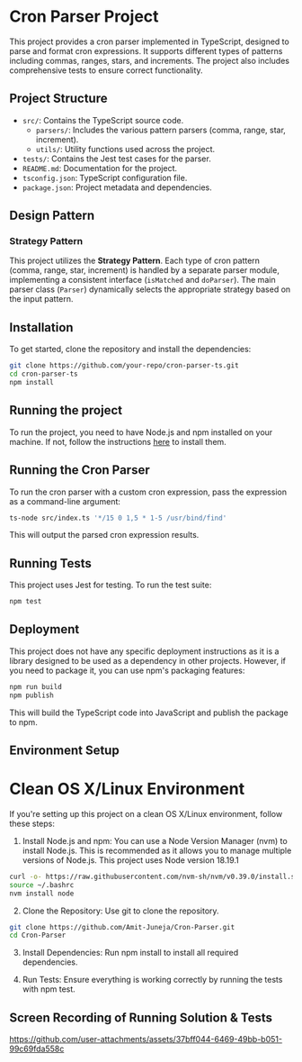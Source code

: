 # Cron Parser Project

This project provides a cron parser implemented in TypeScript, designed to parse and format cron expressions. It supports different types of patterns including commas, ranges, stars, and increments. The project also includes comprehensive tests to ensure correct functionality.

## Project Structure

- `src/`: Contains the TypeScript source code.
  - `parsers/`: Includes the various pattern parsers (comma, range, star, increment).
  - `utils/`: Utility functions used across the project.
- `tests/`: Contains the Jest test cases for the parser.
- `README.md`: Documentation for the project.
- `tsconfig.json`: TypeScript configuration file.
- `package.json`: Project metadata and dependencies.

## Design Pattern

### Strategy Pattern

This project utilizes the **Strategy Pattern**. Each type of cron pattern (comma, range, star, increment) is handled by a separate parser module, implementing a consistent interface (`isMatched` and `doParser`). The main parser class (`Parser`) dynamically selects the appropriate strategy based on the input pattern.

## Installation

To get started, clone the repository and install the dependencies:

```bash
git clone https://github.com/your-repo/cron-parser-ts.git
cd cron-parser-ts
npm install
```

## Running the project

To run the project, you need to have Node.js and npm installed on your machine. If not, follow the instructions [here](https://nodejs.org/en) to install them.


## Running the Cron Parser

To run the cron parser with a custom cron expression, pass the expression as a command-line argument:

```bash
ts-node src/index.ts '*/15 0 1,5 * 1-5 /usr/bind/find'
```
This will output the parsed cron expression results.

## Running Tests

This project uses Jest for testing. To run the test suite:

```bash
npm test
```

## Deployment

This project does not have any specific deployment instructions as it is a library designed to be used as a dependency in other projects. However, if you need to package it, you can use npm's packaging features:

```bash
npm run build
npm publish
```

This will build the TypeScript code into JavaScript and publish the package to npm.

## Environment Setup

# Clean OS X/Linux Environment

If you're setting up this project on a clean OS X/Linux environment, follow these steps:

1. Install Node.js and npm: You can use a Node Version Manager (nvm) to install Node.js. This is recommended as it allows you to manage multiple versions of Node.js. This   project uses Node version 18.19.1

```bash
curl -o- https://raw.githubusercontent.com/nvm-sh/nvm/v0.39.0/install.sh | bash
source ~/.bashrc
nvm install node
```

2. Clone the Repository: Use git to clone the repository.

```bash
git clone https://github.com/Amit-Juneja/Cron-Parser.git
cd Cron-Parser
```
3. Install Dependencies: Run npm install to install all required dependencies.

4. Run Tests: Ensure everything is working correctly by running the tests with npm test.


## Screen Recording of Running Solution & Tests


https://github.com/user-attachments/assets/37bff044-6469-49bb-b051-99c69fda558c

